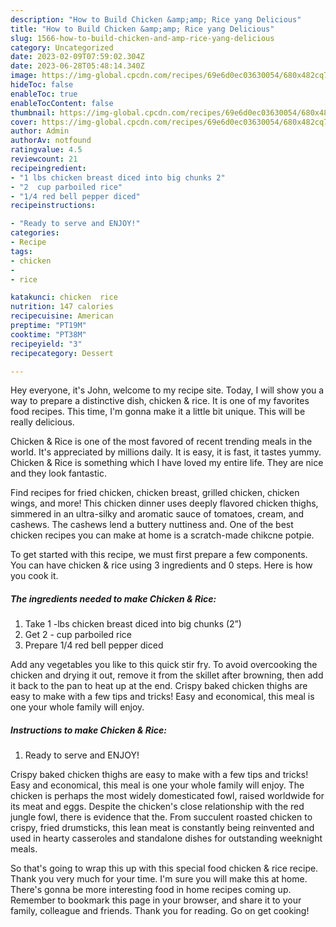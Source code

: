 ```yaml
---
description: "How to Build Chicken &amp;amp; Rice yang Delicious"
title: "How to Build Chicken &amp;amp; Rice yang Delicious"
slug: 1566-how-to-build-chicken-and-amp-rice-yang-delicious
category: Uncategorized
date: 2023-02-09T07:59:02.304Z
date: 2023-06-28T05:48:14.340Z
image: https://img-global.cpcdn.com/recipes/69e6d0ec03630054/680x482cq70/chicken-rice-recipe-main-photo.jpg
hideToc: false
enableToc: true
enableTocContent: false
thumbnail: https://img-global.cpcdn.com/recipes/69e6d0ec03630054/680x482cq70/chicken-rice-recipe-main-photo.jpg
cover: https://img-global.cpcdn.com/recipes/69e6d0ec03630054/680x482cq70/chicken-rice-recipe-main-photo.jpg
author: Admin
authorAv: notfound
ratingvalue: 4.5
reviewcount: 21
recipeingredient:
- "1 lbs chicken breast diced into big chunks 2"
- "2  cup parboiled rice"
- "1/4 red bell pepper diced"
recipeinstructions:

- "Ready to serve and ENJOY!"
categories:
- Recipe
tags:
- chicken
- 
- rice

katakunci: chicken  rice 
nutrition: 147 calories
recipecuisine: American
preptime: "PT19M"
cooktime: "PT38M"
recipeyield: "3"
recipecategory: Dessert

---
```



Hey everyone, it's John, welcome to my recipe site. Today, I will show you a way to prepare a distinctive dish, chicken &amp; rice. It is one of my favorites food recipes. This time, I'm gonna make it a little bit unique. This will be really delicious.

Chicken &amp; Rice is one of the most favored of recent trending meals in the world. It's appreciated by millions daily. It is easy, it is fast, it tastes yummy. Chicken &amp; Rice is something which I have loved my entire life. They are nice and they look fantastic.

Find recipes for fried chicken, chicken breast, grilled chicken, chicken wings, and more! This chicken dinner uses deeply flavored chicken thighs, simmered in an ultra-silky and aromatic sauce of tomatoes, cream, and cashews. The cashews lend a buttery nuttiness and. One of the best chicken recipes you can make at home is a scratch-made chikcne potpie.


To get started with this recipe, we must first prepare a few components. You can have chicken &amp; rice using 3 ingredients and 0 steps. Here is how you cook it.

<!--inarticleads1-->

##### The ingredients needed to make Chicken &amp; Rice:

1. Take 1 -lbs chicken breast diced into big chunks (2”)
1. Get 2 - cup parboiled rice
1. Prepare 1/4 red bell pepper diced


Add any vegetables you like to this quick stir fry. To avoid overcooking the chicken and drying it out, remove it from the skillet after browning, then add it back to the pan to heat up at the end. Crispy baked chicken thighs are easy to make with a few tips and tricks! Easy and economical, this meal is one your whole family will enjoy. 

<!--inarticleads2-->

##### Instructions to make Chicken &amp; Rice:


1. Ready to serve and ENJOY!

Crispy baked chicken thighs are easy to make with a few tips and tricks! Easy and economical, this meal is one your whole family will enjoy. The chicken is perhaps the most widely domesticated fowl, raised worldwide for its meat and eggs. Despite the chicken&#39;s close relationship with the red jungle fowl, there is evidence that the. From succulent roasted chicken to crispy, fried drumsticks, this lean meat is constantly being reinvented and used in hearty casseroles and standalone dishes for outstanding weeknight meals. 

So that's going to wrap this up with this special food chicken &amp; rice recipe. Thank you very much for your time. I'm sure you will make this at home. There's gonna be more interesting food in home recipes coming up. Remember to bookmark this page in your browser, and share it to your family, colleague and friends. Thank you for reading. Go on get cooking!
